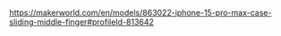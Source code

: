 https://makerworld.com/en/models/863022-iphone-15-pro-max-case-sliding-middle-finger#profileId-813642
